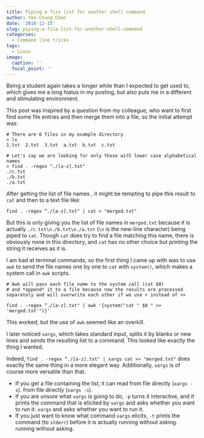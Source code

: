 ```yaml
---
title: Piping a file list for another shell command
author: Yen-Chung Chen
date: '2018-12-15'
slug: piping-a-file-list-for-another-shell-command
categories:
  - Command line tricks
tags:
  - Linux
image:
  caption: ''
  focal_point: ''
---
```

Being a student again takes a longer while than I expected to get used
to, which gives me a long hiatus in my posting, but also puts me in a
different and stimulating environment.

This post was inspired by a question from my colleague, who want to
first find some file entries and then merge them into a file, so the
initial attempt was:

```
# There are 6 files in my example directory
> ls
1.txt  2.txt  3.txt  a.txt  b.txt  c.txt

# Let's say we are looking for only those with lower case alphabetical names
> find . -regex "./[a-z].txt"
./c.txt
./b.txt
./a.txt
```

After getting the list of file names , it might be tempting to pipe this
result to `cat` and then to a text file like:

```
find . -regex “./[a-z].txt" | cat > "merged.txt"
```

But this is only giving you the list of file names in `merged.txt`
because it is actually `./c.txt\n./b.txt\n./a.txt` (`\n` is the new-line
character) being piped to `cat`. Though `cat` does try to find a file
matching this name, there is obviously none in this directory, and `cat`
has no other choice but printing the string it receives as it is.

I am bad at terminal commands, so the first thing I came up with was to
use `awk` to send the file names one by one to `cat` with `system()`,
which makes a system call in `awk` scripts.

```
# Awk will pass each file name to the system call (cat $0)
# and *append* it to a file because now the results are processed separately and will overwrite each other if we use > instead of >>

find . -regex “./[a-z].txt" | awk '{system("cat " $0 " >> 'merged.txt'")}'
```

This worked, but the use of `awk` seemed like an overkill.

I later noticed `xargs`, which takes standard input, splits it by blanks
or new lines and sends the resulting list to a command. This looked like
exactly the thing I wanted.

Indeed, `find . -regex “./[a-z].txt" | xargs cat >> "merged.txt"` does
exactly the same thing in a more elegant way. Additionally, `xargs` is
of course more versatile than that.

  - If you get a file containing the list, it can read
    from file directly (`xargs -s`).
    from file directly (`xargs -s`).
  - If you are unsure what `xargs` is going to do, `-p`
    turns it interactive, and it prints the command that is elicited by
    `xargs` and asks whether you want to run it.
    `xargs` and asks whether you want to run it.
  - If you just want to know what command `xargs`
    elicits, `-t` prints the command (to `stderr`) before it is actually
    running without asking.
    running without asking.

